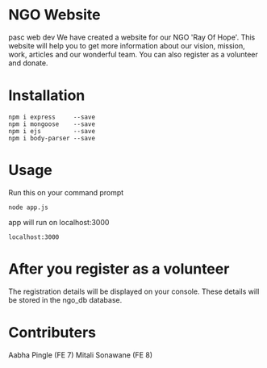 # NGO Website
 pasc web dev
  We have created a website for our NGO 'Ray Of Hope'.
  This website will help you to get more information about our vision, mission, work, articles and our wonderful team.
  You can also register as a volunteer and donate.

# Installation
  ```
  npm i express     --save
  npm i mongoose    --save
  npm i ejs         --save
  npm i body-parser --save

  ``` 
# Usage
  Run this on your command prompt
  ```
  node app.js
  ```
  app will run on localhost:3000
  ```
  localhost:3000
  ```
# After you register as a volunteer
  The registration details will be displayed on your console.
  These details will be stored in the ngo_db database.
# Contributers
  Aabha Pingle (FE 7) 
  Mitali Sonawane (FE 8)